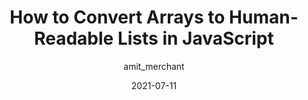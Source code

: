 ---
author: amit_merchant
date: 2021-07-11
permalink: false
tags:
  - javascript
  - conversion
target_url: https://www.amitmerchant.com/how-to-convert-arrays-to-human-readable-lists-in-javascript/
title: How to Convert Arrays to Human-Readable Lists in JavaScript
---